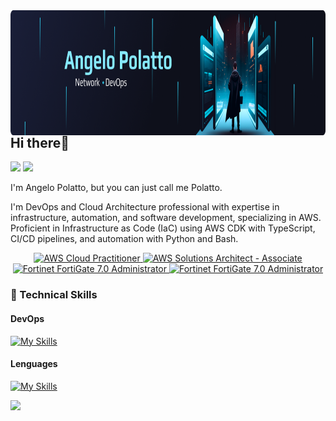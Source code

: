 <img align='right' src=".github/Model-002.png" style='height: 200px; width: 100%'>

## Hi there👋

[![](https://img.shields.io/badge/linkedin-%230077B5.svg?style=for-the-badge&logo=linkedin)](https://www.linkedin.com/in/angelo-polatto-04121998/)
[![](https://img.shields.io/badge/Twitter-1DA1F2?style=for-the-badge&logo=twitter&logoColor=white)](https://x.com/Angelo_Polatto)

I'm Angelo Polatto, but you can just call me Polatto.

I'm DevOps and Cloud Architecture professional with expertise in infrastructure, automation, and software development, specializing in AWS. Proficient in Infrastructure as Code (IaC) using AWS CDK with TypeScript, CI/CD pipelines, and automation with Python and Bash.

<div style="color:blue;text-align:center;">
	<a href="https://www.credly.com/badges/2e67c3b9-5f17-4d3d-8fdc-a57b418eccf0/linked_in?t=revq83">
		<img height="50" src="https://images.credly.com/size/340x340/images/00634f82-b07f-4bbd-a6bb-53de397fc3a6/image.png" alt="AWS Cloud Practitioner" />
	</a>
	<a href="https://www.credly.com/badges/8a55281a-8a7b-4d2b-a82b-006887228125/linked_in?t=sp7hus">
		<img height="50" src="https://images.credly.com/size/340x340/images/0e284c3f-5164-4b21-8660-0d84737941bc/image.png" alt="AWS Solutions Architect - Associate"/>
	</a>
	<a href="https://www.credly.com/badges/87725afe-4858-4a56-9225-927ad98cdc93">
		<img height="50" src="https://images.credly.com/size/340x340/images/36054dc5-13a6-47df-9cd1-5fac074c0bb4/image.png" alt="Fortinet FortiGate 7.0 Administrator"/>
	</a>
	<a href="https://www.credly.com/earner/earned/badge/a7fc4bc2-79ce-4126-989b-7c4717b0bef9">
		<img height="50" src="https://images.credly.com/size/340x340/images/ed4be915-68f8-428a-b332-40ded9084ee5/blob" alt="Fortinet FortiGate 7.0 Administrator"/>
	</a>
</div>

### 💼 Technical Skills

#### DevOps

[![My Skills](https://skillicons.dev/icons?i=aws,azure,terraform,docker,kubernetes,elasticsearch,githubactions,grafana,prometheus,kafka,linux,nginx,mongodb,postgres&perline=7)](https://skillicons.dev)

#### Lenguages


[![My Skills](https://skillicons.dev/icons?i=bash,py,js,ts,go&perline=10)](https://skillicons.dev)

<div align="left">
	<img src="https://github-readme-stats.vercel.app/api/top-langs?username=devpolatto&layout=compact"/>
</div>

<br/>




<!-- https://towardsdatascience.com/enrich-your-github-profile-with-these-tips-272fa1eafe05 -->

<!-- <div align="center">
	
	[![](https://img.shields.io/badge/linkedin-%230077B5.svg?style=for-the-badge&logo=linkedin)](https://www.linkedin.com/in/angelo-polatto-04121998/)
	[![](https://img.shields.io/badge/Medium-12100E?style=for-the-badge&logo=medium&logoColor=white)](https://medium.com/@Angelo_Polatto)
	
</div> -->
